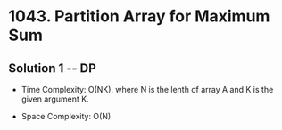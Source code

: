 # 1043. Partition Array for Maximum Sum

## Solution 1 -- DP

* Time Complexity: O(NK), where N is the lenth of array A and K is the given argument K.

* Space Complexity: O(N)
